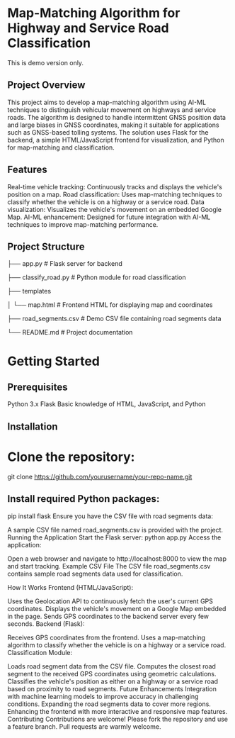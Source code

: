 # Map-Matching Algorithm for Highway and Service Road Classification
This is demo version only.

## Project Overview
This project aims to develop a map-matching algorithm using AI-ML techniques to distinguish vehicular movement on highways and service roads. 
The algorithm is designed to handle intermittent GNSS position data and large biases in GNSS coordinates, making it suitable for applications such as GNSS-based tolling systems. 
The solution uses Flask for the backend, a simple HTML/JavaScript frontend for visualization, and Python for map-matching and classification.

## Features
Real-time vehicle tracking: Continuously tracks and displays the vehicle's position on a map.
Road classification: Uses map-matching techniques to classify whether the vehicle is on a highway or a service road.
Data visualization: Visualizes the vehicle's movement on an embedded Google Map.
AI-ML enhancement: Designed for future integration with AI-ML techniques to improve map-matching performance.

## Project Structure

├── app.py                  # Flask server for backend

├── classify_road.py        # Python module for road classification

├── templates

│   └── map.html            # Frontend HTML for displaying map and coordinates

├── road_segments.csv       # Demo CSV file containing road segments data

└── README.md               # Project documentation

# Getting Started
## Prerequisites
Python 3.x
Flask
Basic knowledge of HTML, JavaScript, and Python

## Installation
# Clone the repository:
git clone https://github.com/yourusername/your-repo-name.git

## Install required Python packages:
pip install flask
Ensure you have the CSV file with road segments data:

A sample CSV file named road_segments.csv is provided with the project.
Running the Application
Start the Flask server:
python app.py
Access the application:

Open a web browser and navigate to http://localhost:8000 to view the map and start tracking.
Example CSV File
The CSV file road_segments.csv contains sample road segments data used for classification.

How It Works
Frontend (HTML/JavaScript):

Uses the Geolocation API to continuously fetch the user's current GPS coordinates.
Displays the vehicle's movement on a Google Map embedded in the page.
Sends GPS coordinates to the backend server every few seconds.
Backend (Flask):

Receives GPS coordinates from the frontend.
Uses a map-matching algorithm to classify whether the vehicle is on a highway or a service road.
Classification Module:

Loads road segment data from the CSV file.
Computes the closest road segment to the received GPS coordinates using geometric calculations.
Classifies the vehicle's position as either on a highway or a service road based on proximity to road segments.
Future Enhancements
Integration with machine learning models to improve accuracy in challenging conditions.
Expanding the road segments data to cover more regions.
Enhancing the frontend with more interactive and responsive map features.
Contributing
Contributions are welcome! Please fork the repository and use a feature branch. Pull requests are warmly welcome.


